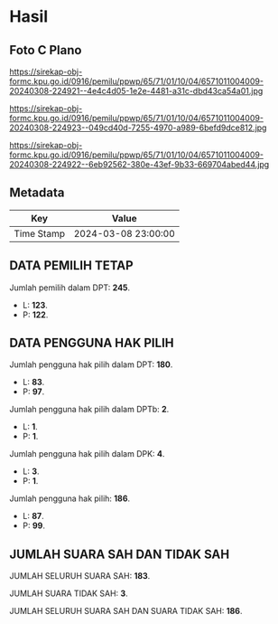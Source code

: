 # Hasil

## Foto C Plano

https://sirekap-obj-formc.kpu.go.id/0916/pemilu/ppwp/65/71/01/10/04/6571011004009-20240308-224921--4e4c4d05-1e2e-4481-a31c-dbd43ca54a01.jpg

https://sirekap-obj-formc.kpu.go.id/0916/pemilu/ppwp/65/71/01/10/04/6571011004009-20240308-224923--049cd40d-7255-4970-a989-6befd9dce812.jpg

https://sirekap-obj-formc.kpu.go.id/0916/pemilu/ppwp/65/71/01/10/04/6571011004009-20240308-224922--6eb92562-380e-43ef-9b33-669704abed44.jpg


## Metadata

| Key        | Value               |
| ---------- | ------------------- |
| Time Stamp | 2024-03-08 23:00:00 |


## DATA PEMILIH TETAP

Jumlah pemilih dalam DPT: **245**.
 * L: **123**.
 * P: **122**.

## DATA PENGGUNA HAK PILIH

Jumlah pengguna hak pilih dalam DPT: **180**.
 * L: **83**.
 * P: **97**.

Jumlah pengguna hak pilih dalam DPTb: **2**.
 * L: **1**.
 * P: **1**.

Jumlah pengguna hak pilih dalam DPK: **4**.
 * L: **3**.
 * P: **1**.

Jumlah pengguna hak pilih: **186**.
 * L: **87**.
 * P: **99**.

## JUMLAH SUARA SAH DAN TIDAK SAH

JUMLAH SELURUH SUARA SAH: **183**.

JUMLAH SUARA TIDAK SAH: **3**.

JUMLAH SELURUH SUARA SAH DAN SUARA TIDAK SAH: **186**.



